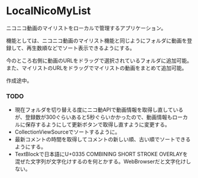 # LocalNicoMyList
ニコニコ動画のマイリストをローカルで管理するアプリケーション。

機能としては、ニコニコ動画のマイリスト機能と同じようにフォルダに動画を登録して、再生数順などでソート表示できるようにする。

今のところ右側に動画のURLをドラッグで選択されているフォルダに追加可能。
また、マイリストのURLをドラッグでマイリストの動画をまとめて追加可能。

作成途中。

### TODO
* 現在フォルダを切り替える度にニコ動APIで動画情報を取得し直しているが、登録数が300ぐらいあると5秒ぐらいかかったので、動画情報もローカルに保存するようにして更新ボタンで取得し直すように変更する。
* CollectionViewSourceでソートするように。
* 最新コメントの時間を取得してコメントの新しい順、古い順でソートできるようにする。
* TextBlockで日本語にU+0335 COMBINING SHORT STROKE OVERLAYを混ぜた文字列が文字化けするのを何とかする。WebBrowserだと文字化けしない。
